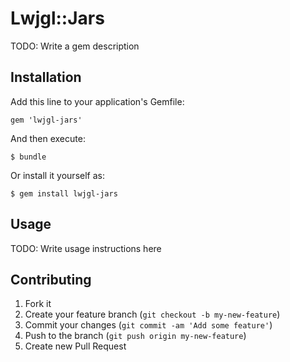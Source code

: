 # Lwjgl::Jars

TODO: Write a gem description

## Installation

Add this line to your application's Gemfile:

    gem 'lwjgl-jars'

And then execute:

    $ bundle

Or install it yourself as:

    $ gem install lwjgl-jars

## Usage

TODO: Write usage instructions here

## Contributing

1. Fork it
2. Create your feature branch (`git checkout -b my-new-feature`)
3. Commit your changes (`git commit -am 'Add some feature'`)
4. Push to the branch (`git push origin my-new-feature`)
5. Create new Pull Request
